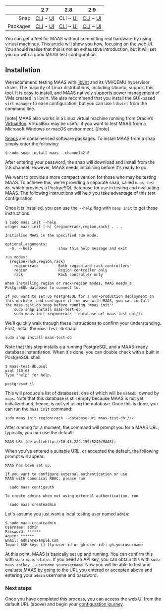 <!-- deb-2-7-cli
||2.7|2.8|2.9|
|-----:|:-----:|:-----:|:-----:|
|Snap|[CLI](/t/explore-maas-snap-2-7-cli/2634) ~ [UI](/t/explore-maas-snap-2-7-ui/2635)|[CLI](/t/explore-maas-snap-2-8-cli/2636) ~ [UI](/t/explore-maas-snap-2-8-ui/2637)|[CLI](/t/explore-maas-snap-2-9-cli/2638) ~ [UI](/t/explore-maas-snap-2-9-ui/2639)|
|Packages|CLI ~ [UI](/t/explore-maas-deb-2-7-ui/2641)|[CLI](/t/explore-maas-deb-2-8-cli/2642) ~ [UI](/t/explore-maas-deb-2-8-ui/2643)|[CLI](/t/explore-maas-deb-2-9-cli/2644) ~ [UI](/t/explore-maas-deb-2-9-ui/2645)|
 deb-2-7-cli -->

<!-- deb-2-7-ui
||2.7|2.8|2.9|
|-----:|:-----:|:-----:|:-----:|
|Snap|[CLI](/t/explore-maas-snap-2-7-cli/2634) ~ [UI](/t/explore-maas-snap-2-7-ui/2635)|[CLI](/t/explore-maas-snap-2-8-cli/2636) ~ [UI](/t/explore-maas-snap-2-8-ui/2637)|[CLI](/t/explore-maas-snap-2-9-cli/2638) ~ [UI](/t/explore-maas-snap-2-9-ui/2639)|
|Packages|[CLI](/t/explore-maas-deb-2-7-cli/2640) ~ UI|[CLI](/t/explore-maas-deb-2-8-cli/2642) ~ [UI](/t/explore-maas-deb-2-8-ui/2643)|[CLI](/t/explore-maas-deb-2-9-cli/2644) ~ [UI](/t/explore-maas-deb-2-9-ui/2645)|
 deb-2-7-ui -->

<!-- deb-2-8-cli
||2.7|2.8|2.9|
|-----:|:-----:|:-----:|:-----:|
|Snap|[CLI](/t/explore-maas-snap-2-7-cli/2634) ~ [UI](/t/explore-maas-snap-2-7-ui/2635)|[CLI](/t/explore-maas-snap-2-8-cli/2636) ~ [UI](/t/explore-maas-snap-2-8-ui/2637)|[CLI](/t/explore-maas-snap-2-9-cli/2638) ~ [UI](/t/explore-maas-snap-2-9-ui/2639)|
|Packages|[CLI](/t/explore-maas-deb-2-7-cli/2640) ~ [UI](/t/explore-maas-deb-2-7-ui/2641)|CLI ~ [UI](/t/explore-maas-deb-2-8-ui/2643)|[CLI](/t/explore-maas-deb-2-9-cli/2644) ~ [UI](/t/explore-maas-deb-2-9-ui/2645)|
 deb-2-8-cli -->

<!-- deb-2-8-ui
||2.7|2.8|2.9|
|-----:|:-----:|:-----:|:-----:|
|Snap|[CLI](/t/explore-maas-snap-2-7-cli/2634) ~ [UI](/t/explore-maas-snap-2-7-ui/2635)|[CLI](/t/explore-maas-snap-2-8-cli/2636) ~ [UI](/t/explore-maas-snap-2-8-ui/2637)|[CLI](/t/explore-maas-snap-2-9-cli/2638) ~ [UI](/t/explore-maas-snap-2-9-ui/2639)|
|Packages|[CLI](/t/explore-maas-deb-2-7-cli/2640) ~ [UI](/t/explore-maas-deb-2-7-ui/2641)|[CLI](/t/explore-maas-deb-2-8-cli/2642) ~ UI|[CLI](/t/explore-maas-deb-2-9-cli/2644) ~ [UI](/t/explore-maas-deb-2-9-ui/2645)|
 deb-2-8-ui -->

<!-- deb-2-9-cli
||2.7|2.8|2.9|
|-----:|:-----:|:-----:|:-----:|
|Snap|[CLI](/t/explore-maas-snap-2-7-cli/2634) ~ [UI](/t/explore-maas-snap-2-7-ui/2635)|[CLI](/t/explore-maas-snap-2-8-cli/2636) ~ [UI](/t/explore-maas-snap-2-8-ui/2637)|[CLI](/t/explore-maas-snap-2-9-cli/2638) ~ [UI](/t/explore-maas-snap-2-9-ui/2639)|
|Packages|[CLI](/t/explore-maas-deb-2-7-cli/2640) ~ [UI](/t/explore-maas-deb-2-7-ui/2641)|[CLI](/t/explore-maas-deb-2-8-cli/2642) ~ [UI](/t/explore-maas-deb-2-8-ui/2643)|CLI ~ [UI](/t/explore-maas-deb-2-9-ui/2645)|
 deb-2-9-cli -->

<!-- deb-2-9-ui
||2.7|2.8|2.9|
|-----:|:-----:|:-----:|:-----:|
|Snap|[CLI](/t/explore-maas-snap-2-7-cli/2634) ~ [UI](/t/explore-maas-snap-2-7-ui/2635)|[CLI](/t/explore-maas-snap-2-8-cli/2636) ~ [UI](/t/explore-maas-snap-2-8-ui/2637)|[CLI](/t/explore-maas-snap-2-9-cli/2638) ~ [UI](/t/explore-maas-snap-2-9-ui/2639)|
|Packages|[CLI](/t/explore-maas-deb-2-7-cli/2640) ~ [UI](/t/explore-maas-deb-2-7-ui/2641)|[CLI](/t/explore-maas-deb-2-8-cli/2642) ~ [UI](/t/explore-maas-deb-2-8-ui/2643)|[CLI](/t/explore-maas-deb-2-9-cli/2644) ~ UI|
 deb-2-9-ui -->

<!-- snap-2-7-cli
||2.7|2.8|2.9|
|-----:|:-----:|:-----:|:-----:|
|Snap|CLI ~ [UI](/t/explore-maas-snap-2-7-ui/2635)|[CLI](/t/explore-maas-snap-2-8-cli/2636) ~ [UI](/t/explore-maas-snap-2-8-ui/2637)|[CLI](/t/explore-maas-snap-2-9-cli/2638) ~ [UI](/t/explore-maas-snap-2-9-ui/2639)|
|Packages|[CLI](/t/explore-maas-deb-2-7-cli/2640) ~ [UI](/t/explore-maas-deb-2-7-ui/2641)|[CLI](/t/explore-maas-deb-2-8-cli/2642) ~ [UI](/t/explore-maas-deb-2-8-ui/2643)|[CLI](/t/explore-maas-deb-2-9-cli/2644) ~ [UI](/t/explore-maas-deb-2-9-ui/2645)|
 snap-2-7-cli -->

<!-- snap-2-7-ui
||2.7|2.8|2.9|
|-----:|:-----:|:-----:|:-----:|
|Snap|[CLI](/t/explore-maas-snap-2-7-cli/2634) ~ UI|[CLI](/t/explore-maas-snap-2-8-cli/2636) ~ [UI](/t/explore-maas-snap-2-8-ui/2637)|[CLI](/t/explore-maas-snap-2-9-cli/2638) ~ [UI](/t/explore-maas-snap-2-9-ui/2639)|
|Packages|[CLI](/t/explore-maas-deb-2-7-cli/2640) ~ [UI](/t/explore-maas-deb-2-7-ui/2641)|[CLI](/t/explore-maas-deb-2-8-cli/2642) ~ [UI](/t/explore-maas-deb-2-8-ui/2643)|[CLI](/t/explore-maas-deb-2-9-cli/2644) ~ [UI](/t/explore-maas-deb-2-9-ui/2645)|
 snap-2-7-ui -->

||2.7|2.8|2.9|
|-----:|:-----:|:-----:|:-----:|
|Snap|[CLI](/t/explore-maas-snap-2-7-cli/2634) ~ [UI](/t/explore-maas-snap-2-7-ui/2635)|CLI ~ [UI](/t/explore-maas-snap-2-8-ui/2637)|[CLI](/t/explore-maas-snap-2-9-cli/2638) ~ [UI](/t/explore-maas-snap-2-9-ui/2639)|
|Packages|[CLI](/t/explore-maas-deb-2-7-cli/2640) ~ [UI](/t/explore-maas-deb-2-7-ui/2641)|[CLI](/t/explore-maas-deb-2-8-cli/2642) ~ [UI](/t/explore-maas-deb-2-8-ui/2643)|[CLI](/t/explore-maas-deb-2-9-cli/2644) ~ [UI](/t/explore-maas-deb-2-9-ui/2645)|

<!-- snap-2-8-ui
||2.7|2.8|2.9|
|-----:|:-----:|:-----:|:-----:|
|Snap|[CLI](/t/explore-maas-snap-2-7-cli/2634) ~ [UI](/t/explore-maas-snap-2-7-ui/2635)|[CLI](/t/explore-maas-snap-2-8-cli/2636) ~ UI|[CLI](/t/explore-maas-snap-2-9-cli/2638) ~ [UI](/t/explore-maas-snap-2-9-ui/2639)|
|Packages|[CLI](/t/explore-maas-deb-2-7-cli/2640) ~ [UI](/t/explore-maas-deb-2-7-ui/2641)|[CLI](/t/explore-maas-deb-2-8-cli/2642) ~ [UI](/t/explore-maas-deb-2-8-ui/2643)|[CLI](/t/explore-maas-deb-2-9-cli/2644) ~ [UI](/t/explore-maas-deb-2-9-ui/2645)|
 snap-2-8-ui -->

<!-- snap-2-9-cli
||2.7|2.8|2.9|
|-----:|:-----:|:-----:|:-----:|
|Snap|[CLI](/t/explore-maas-snap-2-7-cli/2634) ~ [UI](/t/explore-maas-snap-2-7-ui/2635)|[CLI](/t/explore-maas-snap-2-8-cli/2636) ~ [UI](/t/explore-maas-snap-2-8-ui/2637)|CLI ~ [UI](/t/explore-maas-snap-2-9-ui/2639)|
|Packages|[CLI](/t/explore-maas-deb-2-7-cli/2640) ~ [UI](/t/explore-maas-deb-2-7-ui/2641)|[CLI](/t/explore-maas-deb-2-8-cli/2642) ~ [UI](/t/explore-maas-deb-2-8-ui/2643)|[CLI](/t/explore-maas-deb-2-9-cli/2644) ~ [UI](/t/explore-maas-deb-2-9-ui/2645)|
 snap-2-9-cli -->

<!-- snap-2-9-ui
||2.7|2.8|2.9|
|-----:|:-----:|:-----:|:-----:|
|Snap|[CLI](/t/explore-maas-snap-2-7-cli/2634) ~ [UI](/t/explore-maas-snap-2-7-ui/2635)|[CLI](/t/explore-maas-snap-2-8-cli/2636) ~ [UI](/t/explore-maas-snap-2-8-ui/2637)|[CLI](/t/explore-maas-snap-2-9-cli/2638) ~ UI|
|Packages|[CLI](/t/explore-maas-deb-2-7-cli/2640) ~ [UI](/t/explore-maas-deb-2-7-ui/2641)|[CLI](/t/explore-maas-deb-2-8-cli/2642) ~ [UI](/t/explore-maas-deb-2-8-ui/2643)|[CLI](/t/explore-maas-deb-2-9-cli/2644) ~ [UI](/t/explore-maas-deb-2-9-ui/2645)|
 snap-2-9-ui -->

You can get a feel for MAAS without committing real hardware by using virtual machines. This article will show you how, focusing on the web UI.  You should realise that this is not an exhaustive introduction, but it will set you up with a good MAAS test configuration.

<h2 id="heading--installation">Installation</a></h2>

We recommend testing MAAS with [libvirt](https://ubuntu.com/server/docs/virtualization-libvirt) and its VM/QEMU hypervisor driver. The majority of Linux distributions, including Ubuntu, support this tool. It is easy to install</a>, and MAAS natively supports power management of VMs created in libvirt. We also recommend that you install the GUI-based `virt-manager` to ease configuration, but you can use `libvirt` from the command line.

[note]
MAAS also works in a Linux virtual machine running from Oracle’s [VirtualBox](https://www.virtualbox.org).  VirtualBox may be useful if you want to test MAAS from a Microsoft Windows or macOS environment.
[/note]

[Snaps](https://snapcraft.io/docs) are containerised software packages. To install MAAS from a snap simply enter the following:
 
    $ sudo snap install maas --channel=2.8

After entering your password, the snap will download and install from the 2.8 channel. However, MAAS needs initialising before it's ready to go.

We want to provide a more compact version for those who may be testing MAAS.  To achieve this, we're providing a separate snap, called `maas-test-db`, which provides a PostgreSQL database for use in testing and evaluating MAAS.   The following instructions will help you take advantage of this test configuration.

Once it is installed, you can use the `--help` flag with `maas init` to get these instructions:

    $ sudo maas init --help
    usage: maas init [-h] {region+rack,region,rack} . . .
    
    Initialise MAAS in the specified run mode.
    
    optional arguments:
      -h, --help            show this help message and exit
    
    run modes:
      {region+rack,region,rack}
        region+rack         Both region and rack controllers
        region              Region controller only
        rack                Rack controller only
    
    When installing region or rack+region modes, MAAS needs a
    PostgreSQL database to connect to.
    
    If you want to set up PostgreSQL for a non-production deployment on
    this machine, and configure it for use with MAAS, you can install
    the maas-test-db snap before running 'maas init':
        sudo snap install maas-test-db
        sudo maas init region+rack --database-url maas-test-db:///

We'll quickly walk through these instructions to confirm your understanding.  First, install the `maas-test-db` snap:

    sudo snap install maas-test-db

Note that this step installs a a running PostgreSQL and a MAAS-ready database instantiation.  When it's done, you can double check with a built in PostgreSQL shell:

    $ maas-test-db.psql
    psql (10.6)
    Type "help" for help.
    
    postgres=# \l

This will produce a list of databases, one of which will be `maasdb`, owned by `maas`.  Note that this database is still empty because MAAS is not yet initialized and, hence, is not yet using the database.  Once this is done, you can run the `maas init` command:

    sudo maas init region+rack --database-uri maas-test-db:///

After running for a moment, the command will prompt you for a MAAS URL; typically, you can use the default:

    MAAS URL [default=http://10.45.222.159:5240/MAAS]:

When you've entered a suitable URL, or accepted the default, the following prompt will appear:

    MAAS has been set up.
    
    If you want to configure external authentication or use
    MAAS with Canonical RBAC, please run
    
      sudo maas configauth
    
    To create admins when not using external authentication, run
    
      sudo maas createadmin

Let's assume you just want a local testing user named `admin`:

    $ sudo maas createadmin
    Username: admin
    Password: ******
    Again: ******
    Email: admin@example.com
    Import SSH keys [] (lp:user-id or gh:user-id): gh:yourusername

At this point, MAAS is basically set up and running.  You can confirm this with `sudo maas status`.  If you need an API key, you can obtain this with `sudo maas apikey --username yourusername`.  Now you will be able to test and evaluate MAAS by going to the URL you entered or accepted above and entering your `admin` username and password.

<h3>Next steps</h3>

Once you have completed this process, you can access the web UI from the default URL (above) and begin your [configuration journey](/t/configuration-journey/781).